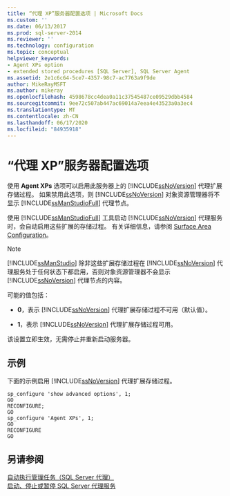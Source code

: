 ```yaml
---
title: “代理 XP”服务器配置选项 | Microsoft Docs
ms.custom: ''
ms.date: 06/13/2017
ms.prod: sql-server-2014
ms.reviewer: ''
ms.technology: configuration
ms.topic: conceptual
helpviewer_keywords:
- Agent XPs option
- extended stored procedures [SQL Server], SQL Server Agent
ms.assetid: 2e1c6c64-5ce7-4357-98c7-ac7763a9f9de
author: MikeRayMSFT
ms.author: mikeray
ms.openlocfilehash: 4598678cc4dea0a11c37545487ce09529dbb4584
ms.sourcegitcommit: 9ee72c507ab447ac69014a7eea4e43523a0a3ec4
ms.translationtype: MT
ms.contentlocale: zh-CN
ms.lasthandoff: 06/17/2020
ms.locfileid: "84935918"
---
```

# <a name="agent-xps-server-configuration-option"></a>“代理 XP”服务器配置选项
  使用 **Agent XPs** 选项可以启用此服务器上的 [!INCLUDE[ssNoVersion](../../includes/ssnoversion-md.md)] 代理扩展存储过程。 如果禁用此选项，则 [!INCLUDE[ssNoVersion](../../includes/ssnoversion-md.md)] 对象资源管理器将不显示 [!INCLUDE[ssManStudioFull](../../includes/ssmanstudiofull-md.md)] 代理节点。  
  
 使用 [!INCLUDE[ssManStudioFull](../../includes/ssmanstudiofull-md.md)] 工具启动 [!INCLUDE[ssNoVersion](../../includes/ssnoversion-md.md)] 代理服务时，会自动启用这些扩展的存储过程。 有关详细信息，请参阅 [Surface Area Configuration](../../relational-databases/security/surface-area-configuration.md)。  
  
> [!NOTE]  
>  [!INCLUDE[ssManStudio](../../includes/ssmanstudio-md.md)] 除非这些扩展存储过程在 [!INCLUDE[ssNoVersion](../../includes/ssnoversion-md.md)] 代理服务处于任何状态下都启用，否则对象资源管理器不会显示 [!INCLUDE[ssNoVersion](../../includes/ssnoversion-md.md)] 代理节点的内容。  
  
 可能的值包括：  
  
-   **0**，表示 [!INCLUDE[ssNoVersion](../../includes/ssnoversion-md.md)] 代理扩展存储过程不可用（默认值）。  
  
-   **1**，表示 [!INCLUDE[ssNoVersion](../../includes/ssnoversion-md.md)] 代理扩展存储过程可用。  
  
 该设置立即生效，无需停止并重新启动服务器。  
  
## <a name="examples"></a>示例  
 下面的示例启用 [!INCLUDE[ssNoVersion](../../includes/ssnoversion-md.md)] 代理扩展存储过程。  
  
```  
sp_configure 'show advanced options', 1;  
GO  
RECONFIGURE;  
GO  
sp_configure 'Agent XPs', 1;  
GO  
RECONFIGURE  
GO  
```  
  
## <a name="see-also"></a>另请参阅  
 [自动执行管理任务（SQL Server 代理）](../../ssms/agent/sql-server-agent.md)   
 [启动、停止或暂停 SQL Server 代理服务](../../ssms/agent/start-stop-or-pause-the-sql-server-agent-service.md)  
  
  

